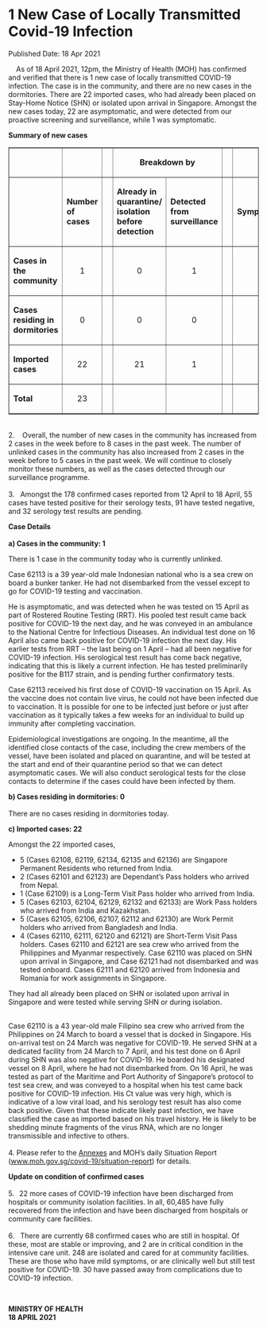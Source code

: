 <html>
    <meta http-equiv="Content-Type" content="text/html; charset=utf-8"/>
    <meta charset="utf-8"/>
    <title>1 New Case of Locally Transmitted Covid-19 Infection</title>
    <body><h1>1 New Case of Locally Transmitted Covid-19 Infection</h1>
    <p>Published Date: 18 Apr 2021</p> <p>&nbsp; &nbsp; As of 18 April 2021, 12pm, the Ministry of Health (MOH) has confirmed and verified that there is 1 new case of locally transmitted COVID-19 infection. The case is in the community, and there are no new cases in the dormitories. There are 22 imported cases, who had already been placed on Stay-Home Notice (SHN) or isolated upon arrival in Singapore. Amongst the new cases today, 22 are asymptomatic, and were detected from our proactive screening and surveillance, while 1 was symptomatic.&nbsp; </p> <p><strong>Summary of new cases</strong></p><table border="1" cellspacing="0" cellpadding="0" width="605"> <tbody><tr> <td width="129"> <p align="right">&nbsp;</p> </td> <td width="60"> <p>&nbsp;</p> </td> <td width="16" valign="top"> <p>&nbsp;</p> </td> <td width="192" colspan="2"> <p align="center"><strong>Breakdown by</strong></p> </td> <td width="16" valign="top"> <p>&nbsp;</p> </td> <td width="192" colspan="2"> <p align="center"><strong>Breakdown by</strong></p> </td> </tr> <tr> <td width="129"> <p align="right">&nbsp;</p> </td> <td width="60"> <p><strong>Number of cases</strong></p> </td> <td width="16" valign="top"> <p>&nbsp;</p> </td> <td width="96"> <p><strong>Already in quarantine/ isolation before detection</strong></p> </td> <td width="96"> <p><strong>Detected from surveillance</strong></p> </td> <td width="16" valign="top"> <p>&nbsp;</p> </td> <td width="96"> <p><strong>Symptomatic</strong></p> </td> <td width="96"> <p><strong>Asymptomatic</strong></p> </td> </tr> <tr> <td width="129"> <p><strong>Cases in the community</strong></p> </td> <td width="60"> <p align="center">1</p> </td> <td width="16" valign="top"> <p align="center">&nbsp;</p> </td> <td width="96"> <p align="center">0</p> </td> <td width="96"> <p align="center">1</p> </td> <td width="16" valign="top"> <p align="center">&nbsp;</p> </td> <td width="96"> <p align="center">0</p> </td> <td width="96"> <p align="center">1</p> </td> </tr> <tr> <td width="129"> <p><strong>Cases residing in dormitories</strong></p> </td> <td width="60"> <p align="center">0</p> </td> <td width="16" valign="top"> <p align="center">&nbsp;</p> </td> <td width="96"> <p align="center">0</p> </td> <td width="96"> <p align="center">0</p> </td> <td width="16" valign="top"> <p align="center">&nbsp;</p> </td> <td width="96"> <p align="center">0</p> </td> <td width="96"> <p align="center">0</p> </td> </tr> <tr> <td width="129"> <p><strong>Imported cases</strong></p> </td> <td width="60"> <p align="center">22</p> </td> <td width="16" valign="top"> <p align="center">&nbsp;</p> </td> <td width="96"> <p align="center">21</p> </td> <td width="96"> <p align="center">1</p> </td> <td width="16" valign="top"> <p align="center">&nbsp;</p> </td> <td width="96"> <p align="center">1</p> </td> <td width="96"> <p align="center">21</p> </td> </tr> <tr> <td width="129"> <p><strong>Total</strong></p> </td> <td width="60"> <p align="center">23</p> </td> <td width="16" valign="top"> <p align="center">&nbsp;</p> </td> <td width="96"> <p align="center">&nbsp;</p> </td> <td width="96"> <p align="center">&nbsp;</p> </td> <td width="16" valign="top"> <p align="center">&nbsp;</p> </td> <td width="96"> <p align="center">&nbsp;</p> </td> <td width="96"> <p align="center">&nbsp;</p> </td> </tr> </tbody></table> <p><br>2.&nbsp; &nbsp; Overall, the number of new cases in the community has increased from 2 cases in the week before to 8 cases in the past week. The number of unlinked cases in the community has also increased from 2 cases in the week before to 5 cases in the past week.&nbsp;We will continue to closely monitor these numbers, as well as the cases detected through our surveillance programme. <br><br>3.&nbsp; &nbsp;Amongst the 178 confirmed cases reported from 12 April to 18 April, 55 cases have tested positive for their serology tests, 91 have tested negative, and 32 serology test results are pending.</p><p><p><strong>Case Details<br></strong><strong><br>a) Cases in the community: 1</strong><strong><br></strong></p><p>There is 1 case in the community today who is currently unlinked. </p><p>Case 62113 is a 39 year-old male Indonesian national who is a sea crew on board a bunker tanker. He had not disembarked from the vessel except to go for COVID-19 testing and vaccination.</p><p>He is asymptomatic, and was detected when he was tested on 15 April as part of Rostered Routine Testing (RRT). His pooled test result came back positive for COVID-19 the next day, and he was conveyed in an ambulance to the National Centre for Infectious Diseases. An individual test done on 16 April also came back positive for COVID-19 infection the next day. His earlier tests from RRT – the last being on 1 April – had all been negative for COVID-19 infection. His serological test result has come back negative, indicating that this is likely a current infection. He has tested preliminarily positive for the B117 strain, and is pending further confirmatory tests.</p><p>Case 62113 received his first dose of COVID-19 vaccination on 15 April. As the vaccine does not contain live virus, he could not have been infected due to vaccination. It is possible for one to be infected just before or just after vaccination as it typically takes a few weeks for an individual to build up immunity after completing vaccination.</p><p>Epidemiological investigations are ongoing. In the meantime, all the identified close contacts of the case, including the crew members of the vessel, have been isolated and placed on quarantine, and will be tested at the start and end of their quarantine period so that we can detect asymptomatic cases. We will also conduct serological tests for the close contacts to determine if the cases could have been infected by them.</p><p><strong>b) Cases residing in dormitories: 0<br></strong><br>There are no cases residing in dormitories today.<br></p><p><strong>c) Imported cases: 22</strong></p></p><p><p>Amongst the 22 imported cases,</p></p> <ul><li>5 (Cases 62108, 62119, 62134, 62135 and 62136) are Singapore Permanent Residents who returned from India.</li><li>2 (Cases 62101 and 62123) are Dependant’s Pass holders who arrived from Nepal.</li><li>1 (Case 62109) is a Long-Term Visit Pass holder who arrived from India.</li><li>5 (Cases 62103, 62104, 62129, 62132 and 62133) are Work Pass holders who arrived from India and Kazakhstan.</li><li>5 (Cases 62105, 62106, 62107, 62112 and 62130) are Work Permit holders who arrived from Bangladesh and India.</li><li>4 (Cases 62110, 62111, 62120 and 62121) are Short-Term Visit Pass holders. Cases 62110 and 62121 are sea crew who arrived from the Philippines and Myanmar respectively. Case 62110 was placed on SHN upon arrival in Singapore, and Case 62121 had not disembarked and was tested onboard. Cases 62111 and 62120 arrived from Indonesia and Romania for work assignments in Singapore. </li></ul><p>They had all already been placed on SHN or isolated upon arrival in Singapore and were tested while serving SHN or during isolation.<p><br>Case 62110 is a 43 year-old male Filipino sea crew who arrived from the Philippines on 24 March to board a vessel that is docked in Singapore. His on-arrival test on 24 March was negative for COVID-19. He served SHN at a dedicated facility from 24 March to 7 April, and his test done on 6 April during SHN was also negative for COVID-19. He boarded his designated vessel on 8 April, where he had not disembarked from. On 16 April, he was tested as part of the Maritime and Port Authority of Singapore’s protocol to test sea crew, and was conveyed to a hospital when his test came back positive for COVID-19 infection. His Ct value was very high, which is indicative of a low viral load, and his serology test result has also come back positive. Given that these indicate likely past infection, we have classified the case as imported based on his travel history. He is likely to be shedding minute fragments of the virus RNA, which are no longer transmissible and infective to others. <br><br>4. Please refer to the <a href="/docs/librariesprovider5/default-document-library/annexes5d4c33f13344427eb7b5a817ef2e4f1c.pdf?sfvrsn=c6087193_0" title="Annexes">Annexes</a>&nbsp;and MOH’s daily Situation Report (<a href="http://www.moh.gov.sg/covid-19/situation-report">www.moh.gov.sg/covid-19/situation-report</a>) for details.</p></p><p><p><strong></strong><strong>Update on condition of confirmed cases&nbsp;<br><br></strong>5.<strong>&nbsp; &nbsp;</strong>22 more cases of COVID-19 infection have been discharged from hospitals or community isolation facilities. In all, 60,485 have fully recovered from the infection and have been discharged from hospitals or community care facilities. <br><br>6.&nbsp; &nbsp;There are currently 68 confirmed cases who are still in hospital. Of these, most are stable or improving, and 2 are in critical condition in the intensive care unit. 248 are isolated and cared for at community facilities. These are those who have mild symptoms, or are clinically well but still test positive for COVID-19. 30 have passed away from complications due to COVID-19 infection.</p></p> <p>&nbsp;</p> <div> <p><strong>MINISTRY OF HEALTH<br></strong><strong>18 APRIL 2021</strong></p> </div></body>
</html>